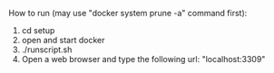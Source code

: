 How to run (may use "docker system prune -a" command first):

1. cd setup
2. open and start docker
3. ./runscript.sh
4. Open a web browser and type the following url: "localhost:3309"
